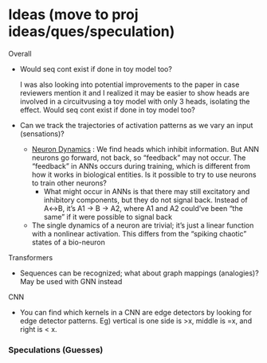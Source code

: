 # Ideas (move to proj ideas/ques/speculation)

Overall

- Would seq cont exist if done in toy model too?
    
    I was also looking into potential improvements to the paper in case reviewers mention it and I realized it may be easier to show heads are involved in a circuitvusing a toy model with only 3 heads, isolating the effect. Would seq cont exist if done in toy model too?
    
- Can we track the trajectories of activation patterns as we vary an input (sensations)?
    - [Neuron Dynamics](https://www.notion.so/Neuron-Dynamics-d96e6c97975a428fa9f6d1eb79c69f1a?pvs=21) : We find heads which inhibit information. But ANN neurons go forward, not back, so “feedback” may not occur. The “feedback” in ANNs occurs during training, which is different from how it works in biological entities. Is it possible to try to use neurons to train other neurons?
        - What might occur in ANNs is that there may still excitatory and inhibitory components, but they do not signal back. Instead of A↔B, it’s A1 → B → A2, where A1 and A2 could’ve been “the same” if it were possible to signal back
    - The single dynamics of a neuron are trivial; it’s just a linear function with a nonlinear activation. This differs from the “spiking chaotic” states of a bio-neuron

Transformers

- Sequences can be recognized; what about graph mappings (analogies)? May be used with GNN instead

CNN

- You can find which kernels in a CNN are edge detectors by looking for edge detector patterns. Eg) vertical is one side is >x, middle is =x, and right is < x.

### Speculations (Guesses)